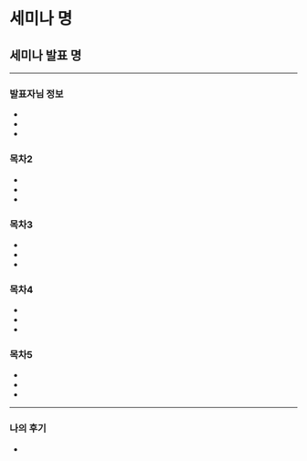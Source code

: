 # 세미나 명

## 세미나 발표 명

---

### 발표자님 정보
 
* 
* 
* 

### 목차2
 
* 
* 
* 
### 목차3
 
* 
* 
* 
### 목차4
 
* 
* 
* 
### 목차5
 
* 
* 
* 
---
### 나의 후기

* 